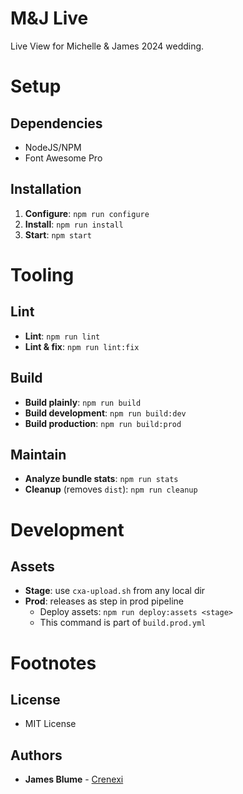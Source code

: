# M&J Live

Live View for Michelle & James 2024 wedding.

# Setup

## Dependencies

- NodeJS/NPM
- Font Awesome Pro

## Installation

1. **Configure**: `npm run configure`
2. **Install**: `npm run install`
3. **Start**: `npm start`

# Tooling

## Lint

- **Lint**: `npm run lint`
- **Lint & fix**: `npm run lint:fix`

## Build

- **Build plainly**: `npm run build`
- **Build development**: `npm run build:dev`
- **Build production**: `npm run build:prod`

## Maintain

- **Analyze bundle stats**: `npm run stats`
- **Cleanup** (removes `dist`): `npm run cleanup`

# Development

## Assets

- **Stage**: use `cxa-upload.sh` from any local dir
- **Prod**: releases as step in prod pipeline
  - Deploy assets: `npm run deploy:assets <stage>`
  - This command is part of `build.prod.yml`

# Footnotes

## License

- MIT License

## Authors

* **James Blume** - [Crenexi](https://github.com/crenexi)

